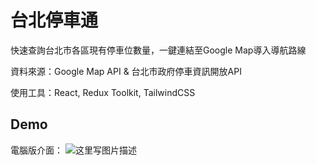 # 台北停車通

快速查詢台北市各區現有停車位數量，一鍵連結至Google Map導入導航路線

資料來源：Google Map API & 台北市政府停車資訊開放API </br>

使用工具：React, Redux Toolkit, TailwindCSS

## Demo

電腦版介面： ![这里写图片描述](https://i.imgur.com/2DJV6lc.jpg)
